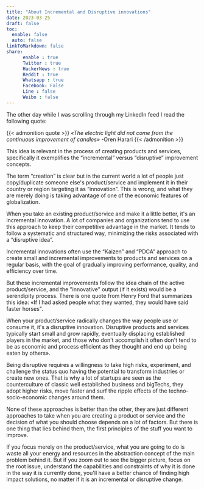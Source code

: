 ```yaml
---
title: "About Incremental and Disruptive innovations"
date: 2023-03-25
draft: false
toc:
  enable: false
  auto: false
linkToMarkdown: false
share:
      enable : true
      Twitter : true
      HackerNews : true
      Reddit : true
      Whatsapp : true
      Facebook: False
      Line : false
      Weibo : false
---
```

The other day while  I was scrolling through my LinkedIn feed I read the following quote:

{{< admonition quote >}}
*«The electric light did not come from the continuous improvement of candles»*
-Oren Harari
{{< /admonition >}}

This idea is relevant in the process of creating products and services, specifically it exemplifies the “incremental” versus “disruptive” improvement concepts.

The term “creation” is clear but in the current world a lot of people just copy/duplicate someone else's product/service and implement it in their country or region  targeting it as “innovation”. This is wrong, and what they are merely doing is taking advantage of one of the economic features of globalization.

When you take an existing product/service and make it a little better, it's an incremental innovation. A lot of companies and organizations tend to use this approach to keep their competitive advantage in the market. It tends to follow a systematic and structured way, minimizing the risks associated with a “disruptive idea”.

Incremental innovations often use the “Kaizen” and “PDCA” approach to create small and  incremental improvements to products and services on a regular basis, with the goal of gradually improving performance, quality, and efficiency over time.

But these incremental improvements follow the idea chain of the active product/service, and the "innovative" output (if it exists) would be a serendipity process. There is one quote from Henry Ford that summarizes this idea: «If I had asked people what they wanted, they would have said faster horses".  

When your product/service radically changes the way people use or consume it, it's a disruptive innovation. Disruptive products and services typically start small and grow rapidly, eventually displacing established players in the market, and those who don't accomplish it often don't tend to be as economic and process efficient as they thought and end up being eaten by others».

Being disruptive requires a willingness to take high risks, experiment, and challenge the status quo having the potential to transform industries or create new ones. That is why a lot of startups are seen as the counterculture of classic well established business and  bigTechs, they adopt higher risks, move faster and surf  the ripple effects of the techno-socio-economic changes around them.

None of these approaches is better than the other, they are just different approaches to take when you are creating a product or service and the decision of what you should choose depends on a lot of factors. But there is one thing that lies behind them, the first principles of the stuff you want to improve.

If you focus merely on the product/service, what you are going to do is waste all your energy and resources in the abstraction concept of the main problem behind it. But if you zoom out to see the bigger picture, focus on the root issue, understand the capabilities and constraints of why it is done in the way it is currently done, you'll have a better chance of finding high impact solutions, no matter if it is an incremental or disruptive change.
